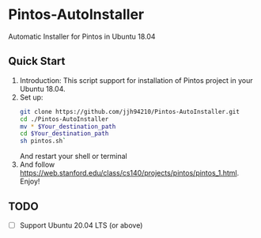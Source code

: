 # Pintos-AutoInstaller
Automatic Installer for Pintos in Ubuntu 18.04

## Quick Start
1. Introduction:
   This script support for installation of Pintos project in your Ubuntu 18.04.
2. Set up:
   ```bash
   git clone https://github.com/jjh94210/Pintos-AutoInstaller.git
   cd ./Pintos-AutoInstaller
   mv * $Your_destination_path
   cd $Your_destination_path
   sh pintos.sh`
   ```
   And restart your shell or terminal
3. And follow https://web.stanford.edu/class/cs140/projects/pintos/pintos_1.html. Enjoy!

## TODO
* [ ] Support Ubuntu 20.04 LTS (or above)
